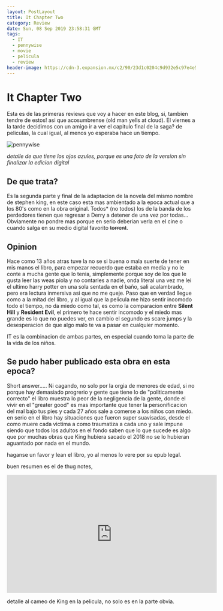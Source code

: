 ```yaml
---
layout: PostLayout
title: It Chapter Two
category: Review
date: Sun, 08 Sep 2019 23:58:31 GMT
tags:
  - IT
  - pennywise
  - movie
  - pelicula
  - review
header-image: https://cdn-3.expansion.mx/c2/90/23d1c0204c9d932e5c97e4e5a176/it-chapter-2.JPG
---
```

# It Chapter Two

Esta es de las primeras reviews que voy a hacer en este blog, si, tambien tendre de estos! asi que acosumbrense (old man yells at cloud).
El viernes a la tarde decidimos con un amigo ir a ver el capitulo final de la saga? de peliculas, la cual igual, al menos yo esperaba hace un tiempo.


![pennywise](https://estaticos2.larazon.es/binrepository/928x425/86c0/755d425/none/10810/IFPT/048nac06fot1_10491760_20190906023348.jpg)

*detalle de que tiene los ojos azules, porque es una foto de la version sin finalizar la edicion digital*
## De que trata?

Es la segunda parte y final de la adaptacion de la novela del mismo nombre de stephen king, en este caso esta mas ambientado a la epoca actual que a los 80's como en la obra original. Todos* (no todos) los de la banda de los perdedores tienen que regresar a Derry a detener de una vez por todas...
Obviamente no pondre mas porque en serio deberian verla en el cine o cuando salga en su medio digital favorito ~~torrent~~.

## Opinion

Hace como 13 años atras tuve la no se si buena o mala suerte de tener en mis manos el libro, para empezar recuerdo que estaba en  media y no le conte a mucha gente que lo tenia, simplemente porque soy de los que le gusta leer las weas piola y no contarles a nadie, onda literal una vez me lei el ultimo harry potter en una sola sentada en el baño, sali acalambrado, pero era lectura inmersiva asi que no me queje. Paso que en verdad llegue como a la mitad del libro, y al igual que la pelicula me hizo sentir incomodo todo el tiempo, no da miedo como tal, es como la comparacion entre **Silent Hill** y **Resident Evil**, el primero te hace sentir incomodo y el miedo mas grande es lo que no puedes ver, en cambio el segundo es scare jumps y la desesperacion de que algo malo te va a pasar en cualquier momento.

IT es la combinacion de ambas partes, en especial cuando toma la parte de la vida de los niños.

## Se pudo haber publicado esta obra en esta epoca?

Short answer..... Ni cagando, no solo por la orgia de menores de edad, si no porque hay demasiado progrerio y gente que tiene lo de "politicamente correcto" el libro muestra lo peor de la negligencia de la gente, donde el vivir en el "greater good" es mas importante que tener la personificacion del mal bajo tus pies y cada 27 años sale a comerse a los niños con miedo. en serio en el libro hay situaciones que fueron super suavisadas, desde el como muere cada victima a como traumatiza a cada uno y sale impune siendo que todos los adultos en el fondo saben que lo que sucede es algo que por muchas obras que King hubiera sacado el 2018 no se lo hubieran aguantado por nada en el mundo.

haganse un favor y lean el libro, yo al menos lo vere por su epub legal.


buen resumen es el de thug notes,

<iframe width="560" height="315" src="https://www.youtube.com/embed/kfAU5KxV9dQ" frameborder="0" allow="accelerometer; autoplay; encrypted-media; gyroscope; picture-in-picture" allowfullscreen></iframe>


detalle al cameo de King en la pelicula, no solo es en la parte obvia.
